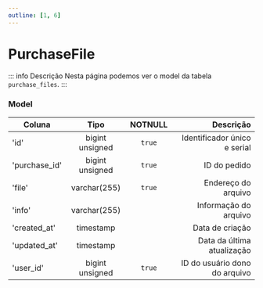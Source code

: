 ```yaml
---
outline: [1, 6]
---
```


# PurchaseFile

::: info Descrição
Nesta página podemos ver o model da tabela `purchase_files`.
:::

### Model

| Coluna        |      Tipo       | NOTNULL |                     Descrição |
| ------------- | :-------------: | :-----: | ----------------------------: |
| 'id'          | bigint unsigned | `true`  |  Identificador único e serial |
| 'purchase_id' | bigint unsigned | `true`  |                  ID do pedido |
| 'file'        |  varchar(255)   | `true`  |           Endereço do arquivo |
| 'info'        |  varchar(255)   |         |         Informação do arquivo |
| 'created_at'  |    timestamp    |         |               Data de criação |
| 'updated_at'  |    timestamp    |         |    Data da última atualização |
| 'user_id'     | bigint unsigned | `true`  | ID do usuário dono do arquivo |
